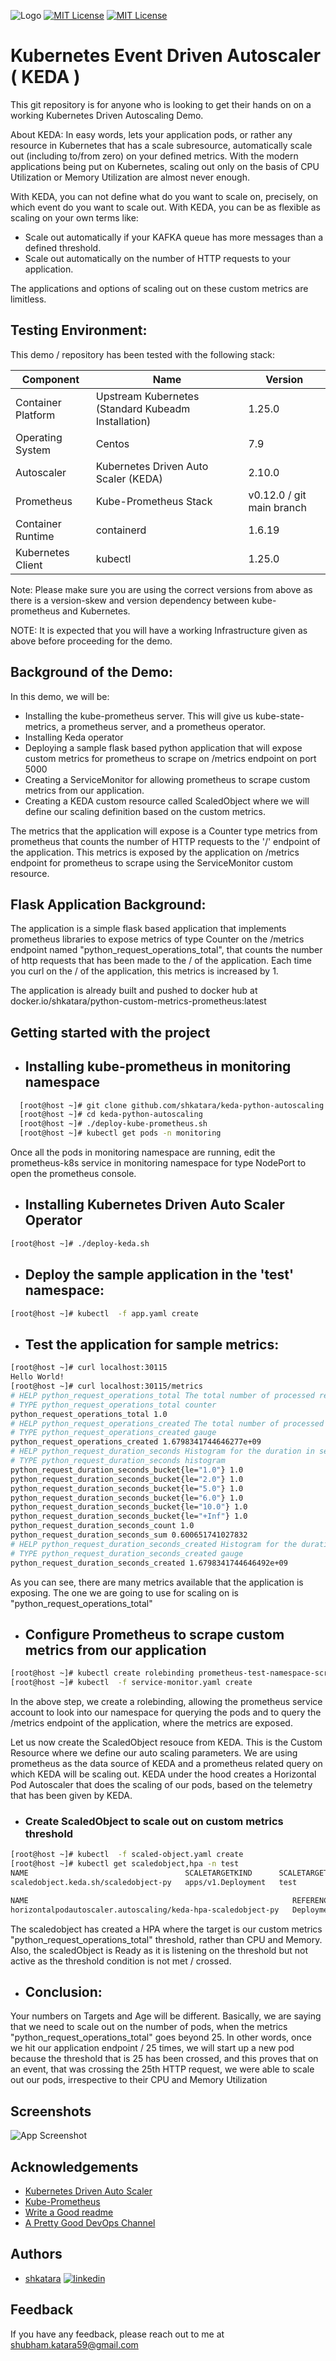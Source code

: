 
![Logo](https://raw.githubusercontent.com/kedacore/keda/main/images/logos/keda-word-colour.png)
[![MIT License](https://img.shields.io/badge/License-MIT-green.svg)](https://choosealicense.com/licenses/mit/)
[![MIT License](https://img.shields.io/docker/pulls/shkatara/python-custom-metrics-prometheus
)](https://hubgw.docker.com/r/shkatara/python-custom-metrics-prometheus)


# Kubernetes Event Driven Autoscaler ( KEDA )

This git repository is for anyone who is looking to get their hands on on a working Kubernetes Driven Autoscaling Demo.

About KEDA: In easy words, lets your application pods, or rather any resource in Kubernetes that has a scale subresource, automatically scale out (including to/from zero) on your defined metrics. With the modern applications being put on Kubernetes, scaling out only on the basis of CPU Utilization or Memory Utilization are almost never enough. 

With KEDA, you can not define what do you want to scale on, precisely, on which event do you want to scale out. With KEDA, you can be as flexible as scaling on your own terms like:

- Scale out automatically if your KAFKA queue has more messages than a defined threshold.
- Scale out automatically on the number of HTTP requests to your application. 

The applications and options of scaling out on these custom metrics are limitless. 


## Testing Environment:

This demo / repository has been tested with the following stack:

| Component  | Name | Version |
| ------------- | ------------- | ------------- |
| Container Platform  | Upstream Kubernetes (Standard Kubeadm Installation) | 1.25.0|
| Operating System | Centos   |7.9 |
|Autoscaler | Kubernetes Driven Auto Scaler (KEDA)| 2.10.0|
|Prometheus | Kube-Prometheus Stack |v0.12.0 / git main branch |
|Container Runtime| containerd | 1.6.19|
|Kubernetes Client| kubectl| 1.25.0|

Note: Please make sure you are using the correct versions from above as there is a version-skew and version dependency between kube-prometheus and Kubernetes.

NOTE: It is expected that you will have a working Infrastructure given as above before proceeding for the demo. 
## Background of the Demo:

In this demo, we will be:

- Installing the kube-prometheus server. This will give us kube-state-metrics, a prometheus server, and a prometheus operator.
- Installing Keda operator
- Deploying a sample flask based python application that will expose custom metrics for prometheus to scrape on /metrics endpoint on port 5000
- Creating a ServiceMonitor for allowing prometheus to scrape custom metrics from our application.
- Creating a KEDA custom resource called ScaledObject where we will define our scaling definition based on the custom metrics.

The metrics that the application will expose is a Counter type metrics from prometheus that counts the number of HTTP requests to the '/' endpoint of the application. This metrics is exposed by the application on /metrics endpoint for prometheus to scrape using the ServiceMonitor custom resource.


## Flask Application Background:

The application is a simple flask based application that implements prometheus libraries to expose metrics of type Counter on the /metrics endpoint named "python_request_operations_total", that counts the number of http requests that has been made to the / of the application. Each time you curl on the / of the application, this metrics is increased by 1. 

The application is already built and pushed to docker hub at docker.io/shkatara/python-custom-metrics-prometheus:latest
## Getting started with the project
- ## Installing kube-prometheus in monitoring namespace
```bash
  [root@host ~]# git clone github.com/shkatara/keda-python-autoscaling.git
  [root@host ~]# cd keda-python-autoscaling
  [root@host ~]# ./deploy-kube-prometheus.sh
  [root@host ~]# kubectl get pods -n monitoring
```
Once all the pods in monitoring namespace are running, edit the prometheus-k8s service in monitoring namespace for type NodePort to open the prometheus console. 

- ## Installing Kubernetes Driven Auto Scaler Operator

```bash
[root@host ~]# ./deploy-keda.sh
```

- ## Deploy the sample application in the 'test' namespace:

```bash
[root@host ~]# kubectl  -f app.yaml create
```

- ## Test the application for sample metrics:

```bash
[root@host ~]# curl localhost:30115
Hello World!
[root@host ~]# curl localhost:30115/metrics
# HELP python_request_operations_total The total number of processed requests
# TYPE python_request_operations_total counter
python_request_operations_total 1.0  
# HELP python_request_operations_created The total number of processed requests
# TYPE python_request_operations_created gauge
python_request_operations_created 1.6798341744646277e+09
# HELP python_request_duration_seconds Histogram for the duration in seconds.
# TYPE python_request_duration_seconds histogram
python_request_duration_seconds_bucket{le="1.0"} 1.0
python_request_duration_seconds_bucket{le="2.0"} 1.0
python_request_duration_seconds_bucket{le="5.0"} 1.0
python_request_duration_seconds_bucket{le="6.0"} 1.0
python_request_duration_seconds_bucket{le="10.0"} 1.0
python_request_duration_seconds_bucket{le="+Inf"} 1.0
python_request_duration_seconds_count 1.0
python_request_duration_seconds_sum 0.600651741027832
# HELP python_request_duration_seconds_created Histogram for the duration in seconds.
# TYPE python_request_duration_seconds_created gauge
python_request_duration_seconds_created 1.6798341744646492e+09
```
As you can see, there are many metrics available that the application is exposing. The one we are going to use for scaling on is "python_request_operations_total" 

- ## Configure Prometheus to scrape custom metrics from our application

``` bash
[root@host ~]# kubectl create rolebinding prometheus-test-namespace-scrape --clusterrole=edit --serviceaccount=monitoring:prometheus-k8s -n test\
[root@host ~]# kubectl  -f service-monitor.yaml create
```
In the above step, we create a rolebinding, allowing the prometheus service account to look into our namespace for querying the pods and to query the /metrics endpoint of the application, where the metrics are exposed.

Let us now create the ScaledObject resouce from KEDA. This is the Custom Resource where we define our auto scaling parameters. We are using prometheus as the data source of KEDA and a prometheus related query on which KEDA will be scaling out. KEDA under the hood creates a Horizontal Pod Autoscaler that does the scaling of our pods, based on the telemetry that has been given by KEDA. 

- ### Create ScaledObject to scale out on custom metrics threshold

```bash
[root@host ~]# kubectl  -f scaled-object.yaml create
[root@host ~]# kubectl get scaledobject,hpa -n test
NAME                                   SCALETARGETKIND      SCALETARGETNAME   MIN   MAX   TRIGGERS     AUTHENTICATION   READY   ACTIVE   FALLBACK   AGE
scaledobject.keda.sh/scaledobject-py   apps/v1.Deployment   test                          prometheus                    True    False    False      96m

NAME                                                           REFERENCE         TARGETS       MINPODS   MAXPODS   REPLICAS   AGE
horizontalpodautoscaler.autoscaling/keda-hpa-scaledobject-py   Deployment/test   11/25 (avg)   1         100       2          96m
```

The scaledobject has created a HPA where the target is our custom metrics "python_request_operations_total" threshold, rather than CPU and Memory. Also, the scaledObject is Ready as it is listening on the threshold but not active as the threshold condition is not met / crossed. 

- ## Conclusion:

Your numbers on Targets and Age will be different. Basically, we are saying that we need to scale out on the number of pods, when the metrics "python_request_operations_total" goes beyond 25. In other words, once we hit our application endpoint / 25 times, we will start up a new pod because the threshold that is 25 has been crossed, and this proves that on an event, that was crossing the 25th HTTP request, we were able to scale out our pods, irrespective to their CPU and Memory Utilization

## Screenshots

![App Screenshot](https://github.com/shkatara/keda-python-autoscaling/blob/main/keda-demo-scaling.png)


## Acknowledgements

 - [Kubernetes Driven Auto Scaler](https://keda,sh)
 - [Kube-Prometheus](https://github.com/prometheus-operator/kube-prometheus)
 - [Write a Good readme](https://readme.so)
 - [A Pretty Good DevOps Channel](https://www.youtube.com/channel/UCFe9-V_rN9nLqVNiI8Yof3w)


## Authors

- [shkatara](https://www.github.com/shkatara)
[![linkedin](https://img.shields.io/badge/linkedin-0A66C2?style=for-the-badge&logo=linkedin&logoColor=white)](https://www.linkedin.com/in/shubhamkatara)




## Feedback

If you have any feedback, please reach out to me at shubham.katara59@gmail.com


